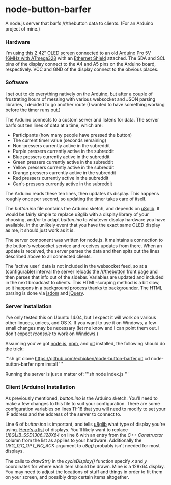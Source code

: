 # node-button-barfer
A node.js server that barfs /r/thebutton data to clients. (For an Arduino project of mine.)

### Hardware

I'm using [this 2.42" OLED screen](http://www.ebay.ca/itm/131332928598) connected to an old [Arduino Pro 5V 16MHz with ATmega328](http://arduino.cc/en/Guide/ArduinoPro) with an [Ethernet Shield](http://arduino.cc/en/Main/ArduinoEthernetShield) attached.  The SDA and SCL pins of the display connect to the A4 and A5 pins on the Arduino board, respectively.  VCC and GND of the display connect to the obvious places.

### Software

I set out to do everything natively on the Arduino, but after a couple of frustrating hours of messing with various websocket and JSON parsing libraries, I decided to go another route (I wanted to have something working before the timer runs out.) 

The Arduino connects to a custom server and listens for data.  The server barfs out ten lines of data at a time, which are:

- Participants (how many people have pressed the button)
- The current timer value (seconds remaining)
- Non-pressers currently active in the subreddit
- Purple pressers currently active in the subreddit
- Blue pressers currently active in the subreddit
- Green pressers currently active in the subreddit
- Yellow pressers currently active in the subreddit
- Orange pressers currently active in the subreddit
- Red pressers currently active in the subreddit
- Can't-pressers currently active in the subreddit

The Arduino reads these ten lines, then updates its display.  This happens roughly once per second, so updating the timer takes care of itself.

The *button.ino* file contains the Arduino sketch, and depends on [u8glib](http://code.google.com/p/u8glib/).  It would be fairly simple to replace u8glib with a display library of your choosing, and/or to adapt *button.ino* to whatever display hardware you have available.  In the unlikely event that you have the exact same OLED display as me, it should just work as it is.

The server component was written for node.js.  It maintains a connection to the button's websocket service and receives updates from there.  When an update is received, the server parses the data and then spits out the lines described above to all connected clients.

The 'active user' data is not included in the websocket feed, so at a (configurable) interval the server reloads the [/r/thebutton](http://www.reddit.com/r/thebutton/) front page and then parses that info out of the sidebar.  Variables are updated and included in the next broadcast to clients.  This HTML-scraping method is a bit slow, so it happens in a background process thanks to [backgrounder](http://jolira.github.io/backgrounder/).  The HTML parsing is done via [jsdom](https://github.com/tmpvar/jsdom/tree/3.x) and [jQuery](https://jquery.com/).

### Server Installation

I've only tested this on Ubuntu 14.04, but I expect it will work on various other linuces, unices, and OS X.  If you want to use it on Windows, a few small changes may be necessary (let me know and I can point them out.  I don't expect *rconsole* to work on Windows.)

Assuming you've got [node.js](https://nodejs.org/), [npm](https://www.npmjs.com/), and [git](http://git-scm.com/downloads) installed, the following should do the trick:

'''sh
git clone https://github.com/echicken/node-button-barfer.git
cd node-button-barfer
npm install
'''

Running the server is just a matter of:
'''sh
node index.js
'''

### Client (Arduino) Installation

As previously mentioned, *button.ino* is the Arduino sketch.  You'll need to make a few changes to this file to suit your configuration.  There are some configuration variables on lines 11-18 that you will need to modify to set your IP address and the address of the server to connect to.

Line 6 of *button.ino* is important, and tells [u8glib](http://code.google.com/p/u8glib/) what type of display you're using. [Here's a list](https://code.google.com/p/u8glib/wiki/device) of displays.  You'll likely want to replace *U8GLIB_SSD1306_128X64* on line 6 with an entry from the *C++ Constructor* column from the list as applies to your hardware.  Additionally the *U8G_I2C_OPT_NO_ACK* argument to *u8g()* probably isn't needed for most displays.

The calls to *drawStr()* in the *cycleDisplay()* function specify *x* and *y* coordinates for where each item should be drawn.  Mine is a 128x64 display.  You may need to adjust the locations of stuff and things in order to fit them on your screen, and possibly drop certain items altogether.